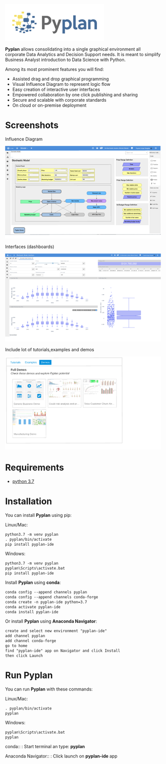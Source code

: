 ![Pyplan](docs/assets/img/logo.png)

**Pyplan** allows consolidating into a single graphical environment all
corporate Data Analytics and Decision Support needs. It is meant to
simplify Business Analyst introduction to Data Science with Python.

Among its most prominent features you will find:

-   Assisted drag and drop graphical programming
-   Visual Influence Diagram to represent logic flow
-   Easy creation of interactive user interfaces
-   Empowered collaboration by one click publishing and sharing
-   Secure and scalable with corporate standards
-   On cloud or on-premise deployment

Screenshots
===========

Influence Diagram

![Influence Diagram](docs/assets/img/diagram.png) 

Interfaces (dashboards)

![Interfaces](docs/assets/img/interface.png)

Include lot of tutorials,examples and demos

![Demos](docs/assets/img/demos.png)


Requirements
============

-   [python 3.7](https://www.python.org/downloads/release/python-375/)

Installation
============

You can install **Pyplan** using pip:

Linux/Mac:

    python3.7 -m venv pyplan
    . pyplan/bin/activate
    pip install pyplan-ide

Windows:

    python3.7 -m venv pyplan
    pyplan\Scripts\activate.bat
    pip install pyplan-ide

Install **Pyplan** using **conda**:

    conda config --append channels pyplan
    conda config --append channels conda-forge
    conda create -n pyplan-ide python=3.7
    conda activate pyplan-ide
    conda install pyplan-ide

Or install **Pyplan** using **Anaconda Navigator**:

    create and select new environment "pyplan-ide"
    add channel pyplan
    add channel conda-forge
    go to home
    find "pyplan-ide" app on Navigator and click Install
    then click Launch


Run Pyplan
==========

You can run **Pyplan** with these commands:

Linux/Mac:

    . pyplan/bin/activate
    pyplan

Windows:

    pyplan\Scripts\activate.bat
    pyplan

conda::
:   Start terminal an type: **pyplan**

Anaconda Navigator::
:   Click launch on **pyplan-ide** app
